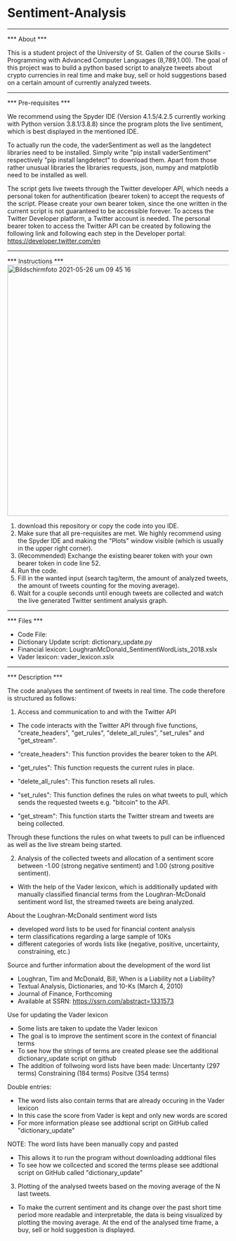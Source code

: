# Sentiment-Analysis
---
*** About ***

This is a student project of the University of St. Gallen of the course Skills - Programming with Advanced Computer Languages (8,789,1.00).
The goal of this project was to build a python based script to analyze tweets about crypto currencies in real time and make buy, sell or hold suggestions 
based on a certain amount of currently analyzed tweets.
***
*** Pre-requisites ***

We recommend using the Spyder IDE (Version 4.1.5/4.2.5 currently working with Python version 3.8.1/3.8.8) since the program plots the live sentiment, which is
best displayed in the mentioned IDE.

To actually run the code, the vaderSentiment as well as the langdetect libraries need to be installed. Simply write "pip install vaderSentiment" 
respectively "pip install langdetect" to download them.
Apart from those rather unusual libraries the libraries requests, json, numpy and matplotlib need to be installed as well.

The script gets live tweets through the Twitter developer API, which needs a personal token for authentification (bearer token) to accept the requests 
of the script. Please create your own bearer token, since the one written in the current script is not guaranteed to be accessible forever.
To access the Twitter Developer platform, a Twitter account is needed. The personal bearer token to access the Twitter API can be created by following
the following link and following each step in the Developer portal: https://developer.twitter.com/en
***
*** Instructions ***
<img width="571" alt="Bildschirmfoto 2021-05-26 um 09 45 16" src="https://user-images.githubusercontent.com/82701839/119700465-894cb200-be53-11eb-9ab1-96d320eb8f0e.png">
1. download this repository or copy the code into you IDE. 
2. Make sure that all pre-requisites are met. We highly recommend using the Spyder IDE and making the "Plots" window visible (which is usually in the upper
right corner).
3. (Recommended) Exchange the existing bearer token with your own bearer token in code line 52.
4. Run the code.
5. Fill in the wanted input (search tag/term, the amount of analyzed tweets, the amount of tweets counting for the moving average).
6. Wait for a couple seconds until enough tweets are collected and watch the live generated Twitter sentiment analysis graph.
***
*** Files ***
- Code File:
- Dictionary Update script: dictionary_update.py
- Financial lexicon: LoughranMcDonald_SentimentWordLists_2018.xslx
- Vader lexicon: vader_lexicon.xslx
***
*** Description ***

The code analyses the sentiment of tweets in real time. The code therefore is structured as follows:

1. Access and communication to and with the Twitter API

- The code interacts with the Twitter API through five functions, "create_headers", "get_rules", "delete_all_rules", "set_rules" and "get_stream".

- "create_headers": This function provides the bearer token to the API.
- "get_rules": This function requests the current rules in place.
- "delete_all_rules": This function resets all rules.
- "set_rules": This function defines the rules on what tweets to pull, which sends the requested tweets e.g. "bitcoin" to the API.
- "get_stream": This function starts the Twitter stream and tweets are being collected.

Through these functions the rules on what tweets to pull can be influenced as well as the live stream being started.

2. Analysis of the collected tweets and allocation of a sentiment score between -1.00 (strong negative sentiment) and 1.00 (strong positive sentiment).

- With the help of the Vader lexicon, which is additionally updated with manually classified financial terms from the Loughran-McDonald sentiment word list, the streamed tweets are being analyzed.

About the Loughran-McDonald sentiment word lists
- developed word lists to be used for financial content analysis
- term classifications regarding a large sample of 10Ks
- different categories of words lists like (negative, positive, uncertainty, constraining, etc.)

Source and further information about the development of the word list
- Loughran, Tim and McDonald, Bill, When is a Liability not a Liability?
- Textual Analysis, Dictionaries, and 10-Ks (March 4, 2010)
- Journal of Finance, Forthcoming
- Available at SSRN: https://ssrn.com/abstract=1331573

Use for updating the Vader lexicon
- Some lists are taken to update the Vader lexicon
- The goal is to improve the sentiment score in the context of financial terms
- To see how the strings of terms are created please see the additional dictionary_update script on github
- The addition of follwoing word lists have been made:
         Uncertanty (297 terms)
         Constraining (184 terms)
         Positve (354 terms)

Double entries:
- The word lists also contain terms that are already occuring in the Vader lexicon
- In this case the score from Vader is kept and only new words are scored
- For more information please see addtional script on GitHub called "dictionary_update"

NOTE: The word lists have been manually copy and pasted
- This allows it to run the program without downloading addtional files
- To see how we collcected and scored the terms please see addtional script on GitHub called "dictionary_update"

3. Plotting of the analysed tweets based on the moving average of the N last tweets.

- To make the current sentiment and its change over the past short time period more readable and interpretable, the data is being visualized by plotting the moving average.
At the end of the analysed time frame, a buy, sell or hold suggestion is displayed.
